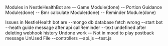 Modules in NestleHealthBot are
-- Game Module(done)
-- Portion Guidance Module(done)
-- Bmr calculate Module(done)
-- Reminder Module(done)

Issues in NestleHealth bot are
--mongo db database fetch wrong
--start bot
--heath guide message after api callReminder
--text undefined after deleting webhook history
Undone work
-- Not in mood to play postback message
UnUsed File
--controllers
 --api.js
 --test.js
